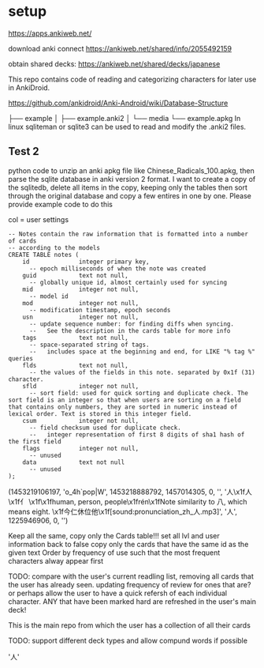 











# setup
https://apps.ankiweb.net/

download anki connect 
https://ankiweb.net/shared/info/2055492159




obtain shared decks: https://ankiweb.net/shared/decks/japanese



This repo contains code of reading and categorizing characters for later use in AnkiDroid.

















https://github.com/ankidroid/Anki-Android/wiki/Database-Structure

├── example
│   ├── example.anki2
│   └── media
└── example.apkg
In linux sqliteman or sqlite3 can be used to read and modify the .anki2 files.


## Test 2
python code to unzip an anki apkg file like Chinese_Radicals_100.apkg, then parse the sqlite database in anki version 2 format. I want to create a copy of the sqlitedb, delete all items in the copy, keeping only the tables then sort through the original database and copy a few entires in one by one. Please provide example code to do this


col = user settings

```
-- Notes contain the raw information that is formatted into a number of cards
-- according to the models
CREATE TABLE notes (
    id              integer primary key,
      -- epoch milliseconds of when the note was created
    guid            text not null,
      -- globally unique id, almost certainly used for syncing
    mid             integer not null,
      -- model id
    mod             integer not null,
      -- modification timestamp, epoch seconds
    usn             integer not null,
      -- update sequence number: for finding diffs when syncing.
      --   See the description in the cards table for more info
    tags            text not null,
      -- space-separated string of tags. 
      --   includes space at the beginning and end, for LIKE "% tag %" queries
    flds            text not null,
      -- the values of the fields in this note. separated by 0x1f (31) character.
    sfld            integer not null,
      -- sort field: used for quick sorting and duplicate check. The sort field is an integer so that when users are sorting on a field that contains only numbers, they are sorted in numeric instead of lexical order. Text is stored in this integer field.
    csum            integer not null,
      -- field checksum used for duplicate check.
      --   integer representation of first 8 digits of sha1 hash of the first field
    flags           integer not null,
      -- unused
    data            text not null
      -- unused
);
```

(1453219106197, 'o_4h`pop|W', 1453218888792, 1457014305, 0, '', '人\x1f人\x1f亻&nbsp;\x1f\x1fhuman, person, people\x1frén\x1fNote similarity to 八, which means eight.&nbsp;\x1f今仁休位他\x1f[sound:pronunciation_zh_人.mp3]', '人', 1225946906, 0, '')

Keep all the same, copy only the Cards table!!!
set all lvl and user information back to false 
copy only the cards that have the same id as the given text 
Order by frequency of use such that the most frequent characters alway appear first

TODO:
compare with the user's current readling list, removing all cards that the user has already seen. 
    updating frequency of review for ones that are?
    or perhaps allow the user to have a quick refersh of each individual character. ANY that have been marked hard are refreshed in the user's main deck!

This is the main repo from which the user has a collection of all their cards

TODO:
support different deck types and allow compund words if possible


'人'